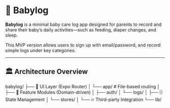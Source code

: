 # 👶 Babylog

**Babylog** is a minimal baby care log app designed for parents to record and share their baby’s daily activities—such as feeding, diaper changes, and sleep.

This MVP version allows users to sign up with email/password, and record simple logs under key categories.

---

## 🏛 Architecture Overview

babylog/
├── 📱 UI Layer (Expo Router)
│ └── app/ # File-based routing
│
├── 🧩 Feature Modules (Domain-driven)
│ ├── auth/
│ └── logs/
│
├── 🗄️ State Management
│ └── stores/
│
└── 🔥 Third-party Integration
└── lib/
